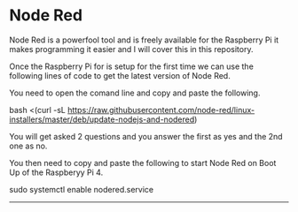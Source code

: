 # Node Red

Node Red is a powerfool tool and is freely available for the Raspberry Pi it makes programming it easier and I will cover this in this repository.

Once the Raspberry Pi for is setup for the first time we can use the following lines of code to get the latest version of Node Red.

You need to open the comand line and copy and paste the following.

bash <(curl -sL https://raw.githubusercontent.com/node-red/linux-installers/master/deb/update-nodejs-and-nodered)

You will get asked 2 questions and you answer the first as yes and the 2nd one as no.

You then need to copy and paste the following to start Node Red on Boot Up of the Raspberyy Pi 4.

sudo systemctl enable nodered.service

-----

